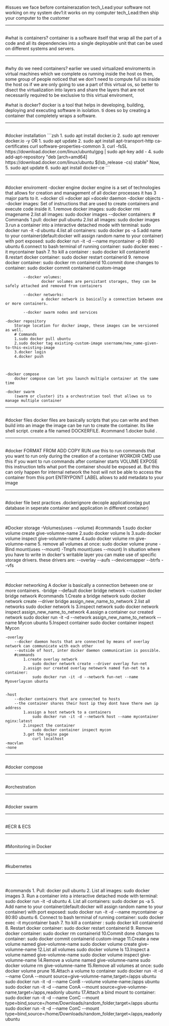 #issues we face before containerazation 
	tech_Lead:your software not working on my system
	dev1:it works on my computer 
	tech_Lead:then ship your computer to the customer
<hr/>
<br/>
#what is containers?
	container is a software itself that wrap all the part of a code and all its dependencies into a single deployable unit that can be used on different systems and servers.

<hr/>
<br/>
#why do we need containers?
	earlier we used virtualized enviroments in virtual machines which we complete os running inside the host os then,
	some group of people noticed that we don't need to compute full os inside the host os if we are only going to use a part of this 	 virtual os, so better to disect the virtualization into layers and share the layers that are not necessarily required to be 		exclusive to this virtual enviroment,

#what is docker?
	docker is a tool that helps in developing, building, deploying and executing software in isolation. ti does so by creating a 		container that completely wraps a software.
<hr/>
<br/>
#docker installation
	```zsh
	1. sudo apt install docker.io
	2. sudo apt remover docker.io -y
	OR
	1. sudo apt update
	2. sudo apt install apt-transport-http ca-certificates curl software-properties-common
	3. curl -fsSL https://download.docker.com/linux/ubuntu/gpg | sudo apt-key add -
	4. sudo add-apt-repository "deb [arch=amd64] https://download.docker.com/linux/ubuntu $(lsb_release -cs) stable"
	Now,
	5. sudo apt update
	6. sudo apt install docker-ce
	```
<hr/>
<br/>
#docker enviroment
	-docker engine
		docker engine is a set of technologies that allows for creation and management of all docker processes it has 3 major parts to it.
			=docker cli		=docker api 	=docekr daemon
	-docker objects
			--docker images:
					Set of instructions that are used to create containers and execute code inside it.
					1.remove docker images:
						sudo docker rmi imagename
					2.list all images:
						sudo docker images
			--docker containers:
					# Commands
					1.pull:
						docker pull ubuntu
					2.list all images:
						sudo docker images
					3.run a container into a interactive detached mode with terminal:
						sudo docker run -it -d ubuntu
					4.list all containers:
						sudo docker ps -a
					5.add name to your container(default:docker will assign random name to your container) with port exposed:
						sudo docker run -it -d --name mycontainer -p 80:80 ubuntu
					6.connect to bash terminal of running container:
						sudo docker exec -it mycontainer bash
					7. !to kill a container :
						sudo docker kill containerid
					8.restart docker container:
						sudo docker restart containerid
					9. remove docker container:
						sudo docker rm containerid
					10.commit done changes to container:
						sudo docker commit containerid custom-image


			--docker volumes:
					docker volumes are persistant storages, they can be safely attached and removed from containers

			--docker networks:
					a docker network is basically a connection between one or more containers.

			--docker swarm nodes and services

	-docker repository
		Storage location for docker image, these images can be versioned as well.
		# Commands
		1.sudo docker pull ubuntu
		2.sudo docker tag existing-custom-image username/new_name-given-to-this-existing-image
		3.docker login
		4.docker push



	-docker compose
		docker compose can let you launch multiple container at the same time

	-docker swarm
		(swarm or cluster) its a orchestration tool that allows us to manage multiple container

<hr/>
<br/>
#docker files
	docker files are basically scripts that you can write and then build into an image the image can be run to create the container. Its like shell script. create a file named DOCKERFILE.
	#command
		1.docker bulid .

<hr/>
<br/>
#docker FORMAT
	FROM
	ADD
	COPY
	RUN use this to run commands that you want to run only during the creation of a container 
	WORKDIR
	CMD use this if you want to run commands after container starts
	VOLUME
	EXPOSE this instruction tells what port the container should be exposed at. But this can only happen for internal network the host will not be able to access the container from this port  
	ENTRYPOINT
	LABEL allows to add metadata to your image

<hr/>
<br/>
#docker file best practices
	.dockerignore
	decople applications(eg put database in seperate container and application in different container)

<hr/>
<br/>
#Docker storage
	-Volumes(uses --volume)
		#commands
			1.sudo docker volume create give-volumne-name
			2.sudo docker volume ls
			3.sudo docker volume inspect give-volumne-name
			4.sudo docker volume rm give-volumne-name
			5. remove all volumes at once:
				sudo docker volume prune
	-Bind mount(uses --mount)
	-Tmpfs mount(uses --mount)
	In situation where you have to write in docker's writable layer you can make use of specific storage drivers.
	these drivers are:
		--overlay
		--aufs
		--devicemapper
		--btrfs
		--vfs

<hr/>
<br/>
#docker networking
	A docker is basically a connection between one or more containers.
	-bridge
		--default docker bridge network
		--custom docker bridge network
		#commands
			1.Create a bridge network
				sudo docker network create --driver bridge assign_new_name_to_network
			2.list all networks
				sudo docker network ls
			3.inspect network
				sudo docker network inspect assign_new_name_to_network
			4.assign a container our created network
				sudo docker run -it -d --network assign_new_name_to_network --name Mycon ubuntu
			5.Inspect container
				sudo docker container inspect Mycon

	-overlay
		--docker daemon hosts that are connected by means of overlay network can communicate with each other 
		--outside of host, inter docker daemon communication is possible.
		#commands
			1.create overlay network
				sudo docker network create --driver overlay fun-net
			2.assign our created overlay netework named fun-net to a container:
				sudo docker run -it -d --network fun-net --name Myoverlaycon ubuntu
			

	-host
		--docker containers that are connected to hosts 
		--the container shares their host ip they dont have there own ip address 
			1.assign a host network to a containers
				sudo docker run -it -d --network host --name mycontainer nginx:latest
			2.inspect the container
				sudo docker container inspect mycon
			3.get the nginx page
				curl localhost 
	-macvlan
	-none

<hr/>
<br/>
#docker compose
<hr/>
<br/>
#orchestration
<hr/>
<br/>
#docker swarm
<hr/>
<br/>
#ECR & ECS
<hr/>
<br/>
#Monitoring in Docker
<hr/>
<br/>
#kubernetes
<hr/>
<br/>


#commands
	1. Pull:
		docker pull ubuntu
	2. List all images:
		sudo docker images
	3. Run a container into a interactive detached mode with terminal:
		sudo docker run -it -d ubuntu
	4. List all containers:
		sudo docker ps -a
	5. Add name to your container(default:docker will assign random name to your container) with port exposed:
		sudo docker run -it -d --name mycontainer -p 80:80 ubuntu
	6. Connect to bash terminal of running container:
		sudo docker exec -it mycontainer bash
	7. !to kill a container :
		sudo docker kill containerid
	8. Restart docker container:
		sudo docker restart containerid
	9. Remove docker container:
		sudo docker rm containerid
	10.Commit done changes to container:
		sudo docker commit containerid custom-image
	11.Create a new volume named give-volumne-name
		sudo docker volume create give-volumne-name
	12.List all volumes
		sudo docker volume ls
	13.Inspect a volume named give-volumne-name
		sudo docker volume inspect give-volumne-name
	14.Remove a volume named give-volumne-name
		sudo docker volume rm give-volumne-name
	15.Remove all volumes at once:
		sudo docker volume prune
	16.Attach a volume to container
		sudo docker run -it -d --name ConA --mount source=give-volumne-name,target=/apps ubuntu
		sudo docker run -it -d --name ConB --volume volume-name:/apps ubuntu
		sudo docker run -it -d --name ConA --mount source=give-volumne-name,target=/apps,readonly ubuntu
	17.Attach a bind mount to container:
		sudo docker run -it -d --name ConC --mount type=bind,source=/home/Downloads/random_folder,target=/apps ubuntu
		sudo docker run -it -d --name ConC --mount type=bind,source=/home/Downloads/random_folder,target=/apps,readonly ubuntu

	
